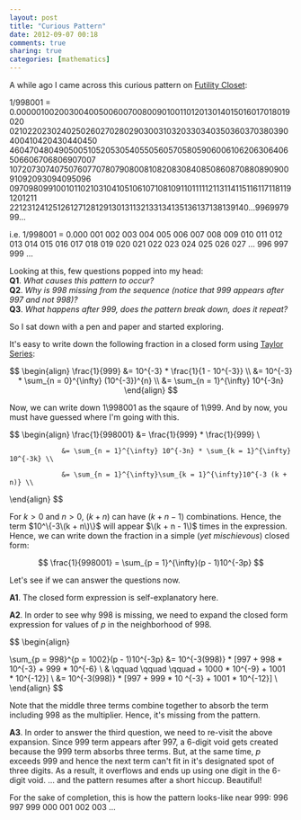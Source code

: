 ```yaml
---
layout: post
title: "Curious Pattern"
date: 2012-09-07 00:18
comments: true
sharing: true
categories: [mathematics]
---
```


A while ago I came across this curious pattern on [Futility Closet](http://www.futilitycloset.com/2012/01/08/math-notes-76/):

1/998001 = 0.000001002003004005006007008009010011012013014015016017018019020
0210220230240250260270280290300310320330340350360370380390400410420430440450
4604704804905005105205305405505605705805906006106206306406506606706806907007
1072073074075076077078079080081082083084085086087088089090091092093094095096
0970980991001011021031041051061071081091101111121131141151161171181191201211
22123124125126127128129130131132133134135136137138139140...996997999...

i.e.
1/998001 = 0.000 001 002 003 004 005 006 007 008 009 010 011 012 013 014 015
016 017 018 019 020 021 022 023 024 025 026 027 ... 996 997 999 ...

Looking at this, few questions popped into my head:  
**Q1**. *What causes this pattern to occur?*  
**Q2**. *Why is 998 missing from the sequence (notice that 999 appears after 997 and not 998)?*  
**Q3**. *What happens after 999, does the pattern break down, does it repeat?*  

So I sat down with a pen and paper and started exploring.

It's easy to write down the following fraction in a closed form using [Taylor Series](https://en.wikipedia.org/wiki/Taylor_series):

$$
\begin{align}
\frac{1}{999} &= 10^{-3} * \frac{1}{1 - 10^{-3}} \\
              &= 10^{-3} * \sum_{n = 0}^{\infty} (10^{-3})^{n} \\
              &= \sum_{n = 1}^{\infty} 10^{-3n}
\end{align}
$$

Now, we can write down 1\998001 as the sqaure of 1\999. And by now, you must have
guessed where I'm going with this.

$$
\begin{align}
\frac{1}{998001} &= \frac{1}{999} * \frac{1}{999} \\

                 &= \sum_{n = 1}^{\infty} 10^{-3n} * \sum_{k = 1}^{\infty} 10^{-3k} \\
                 
                 &= \sum_{n = 1}^{\infty}\sum_{k = 1}^{\infty}10^{-3 (k + n)} \\
\end{align}
$$
    

For $k > 0$ and $n > 0$, $(k + n)$ can have $(k + n - 1)$ combinations. Hence,
the term $10^\{-3\(k + n\)\}$ will appear $\(k + n - 1\)$ times in the expression. Hence, we can write down the fraction in a simple (*yet mischievous*) closed form:

$$
\frac{1}{998001} = \sum_{p = 1}^{\infty}(p - 1)10^{-3p}
$$

Let's see if we can answer the questions now.  

**A1**. The closed form expression is self-explanatory here. 

**A2**. In order to see why 998 is missing, we need to expand the closed form expression for values of $p$ in the neighborhood of 998.

$$
\begin{align}

\sum_{p = 998}^{p = 1002}(p - 1)10^{-3p} &= 10^{-3(998)} * [997 + 998 * 10^{-3} + 999 * 10^{-6} \\
                                         & \qquad \qquad \qquad + 1000 * 10^{-9} + 1001 * 10^{-12}] \\
                                         &= 10^{-3(998)} * [997 + 999 * 10 ^{-3} + 1001 * 10^{-12}] \\
\end{align}
$$

Note that the middle three terms combine together to absorb the term including 998 as the multiplier. Hence, it's missing from the pattern.

**A3**. In order to answer the third question, we need to re-visit the above expansion. Since 999 term appears after 997, a 6-digit void gets created because the 999 term absorbs three terms. But, at the same time, $p$ exceeds 999 and hence the next term can't fit in it's designated spot of three digits. As a result, it overflows and ends up using one digit in the 6-digit void. ... and the pattern resumes after a short hiccup. Beautiful!   

For the sake of completion, this is how the pattern looks-like near 999: 996 997 999 000 001 002 003 ...

